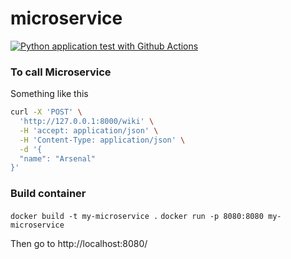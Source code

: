 # microservice

[![Python application test with Github Actions](https://github.com/blueskycircle/microservice/actions/workflows/main.yml/badge.svg)](https://github.com/blueskycircle/microservice/actions/workflows/main.yml)

### To call Microservice

Something like this

```bash
curl -X 'POST' \
  'http://127.0.0.1:8000/wiki' \
  -H 'accept: application/json' \
  -H 'Content-Type: application/json' \
  -d '{
  "name": "Arsenal"
}'
```


### Build container 

`docker build -t my-microservice .`
`docker run -p 8080:8080 my-microservice`

Then go to http://localhost:8080/